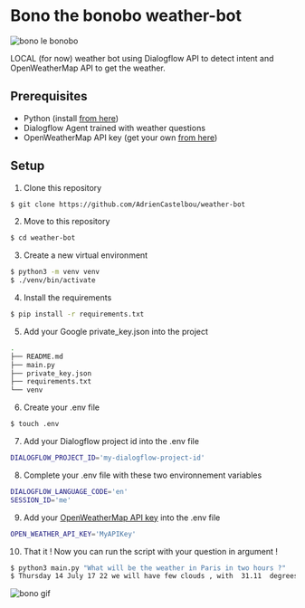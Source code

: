 # Bono the bonobo weather-bot

![bono le bonobo](https://i.ytimg.com/vi/R7e9T9PAIPg/mqdefault.jpg)

LOCAL (for now) weather bot using Dialogflow API to detect intent and OpenWeatherMap API to get the weather.


## Prerequisites

- Python (install [from here](https://www.python.org/downloads/))
- Dialogflow Agent trained with weather questions
- OpenWeatherMap API key (get your own [from here](https://openweathermap.org/api))

## Setup

1. Clone this repository
  ```bash
  $ git clone https://github.com/AdrienCastelbou/weather-bot
  ```

2. Move to this repository
  ```bash
  $ cd weather-bot
  ```

3. Create a new virtual environment
  ```bash
  $ python3 -m venv venv
  $ ./venv/bin/activate
  ```

4. Install the requirements
  ```bash
  $ pip install -r requirements.txt
  ```

5. Add your Google private_key.json into the project
```bash
.
├── README.md
├── main.py
├── private_key.json
├── requirements.txt
└── venv
```

6. Create your .env file
```bash
$ touch .env
```

7. Add your Dialogflow project id into the .env file
```bash
DIALOGFLOW_PROJECT_ID='my-dialogflow-project-id'
```

8. Complete your .env file with these two environnement variables
```bash
DIALOGFLOW_LANGUAGE_CODE='en'
SESSION_ID='me'
```

9. Add your [OpenWeatherMap API key](https://home.openweathermap.org/api_keys) into the .env file
```bash
OPEN_WEATHER_API_KEY='MyAPIKey'
 ```
 
 10. That it ! Now you can run the script with your question in argument !
 ```bash
 $ python3 main.py "What will be the weather in Paris in two hours ?"
 $ Thursday 14 July 17 22 we will have few clouds , with  31.11  degrees
 ```
 ![bono gif](https://c.tenor.com/5mXsllvwqsMAAAAM/toobo-bonobo.gif)

